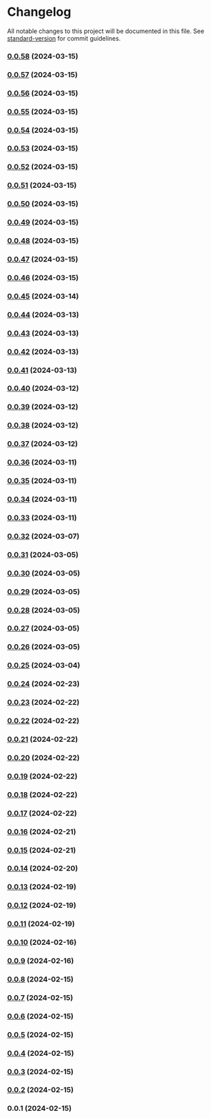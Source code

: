 # Changelog

All notable changes to this project will be documented in this file. See [standard-version](https://github.com/conventional-changelog/standard-version) for commit guidelines.

### [0.0.58](https://github.com/Virtual-Protocol/next-virtual/compare/v0.0.57...v0.0.58) (2024-03-15)

### [0.0.57](https://github.com/Virtual-Protocol/next-virtual/compare/v0.0.56...v0.0.57) (2024-03-15)

### [0.0.56](https://github.com/Virtual-Protocol/next-virtual/compare/v0.0.55...v0.0.56) (2024-03-15)

### [0.0.55](https://github.com/Virtual-Protocol/next-virtual/compare/v0.0.54...v0.0.55) (2024-03-15)

### [0.0.54](https://github.com/Virtual-Protocol/next-virtual/compare/v0.0.53...v0.0.54) (2024-03-15)

### [0.0.53](https://github.com/Virtual-Protocol/next-virtual/compare/v0.0.52...v0.0.53) (2024-03-15)

### [0.0.52](https://github.com/Virtual-Protocol/next-virtual/compare/v0.0.51...v0.0.52) (2024-03-15)

### [0.0.51](https://github.com/Virtual-Protocol/next-virtual/compare/v0.0.50...v0.0.51) (2024-03-15)

### [0.0.50](https://github.com/Virtual-Protocol/next-virtual/compare/v0.0.49...v0.0.50) (2024-03-15)

### [0.0.49](https://github.com/Virtual-Protocol/next-virtual/compare/v0.0.48...v0.0.49) (2024-03-15)

### [0.0.48](https://github.com/Virtual-Protocol/next-virtual/compare/v0.0.47...v0.0.48) (2024-03-15)

### [0.0.47](https://github.com/Virtual-Protocol/next-virtual/compare/v0.0.46...v0.0.47) (2024-03-15)

### [0.0.46](https://github.com/Virtual-Protocol/next-virtual/compare/v0.0.45...v0.0.46) (2024-03-15)

### [0.0.45](https://github.com/Virtual-Protocol/next-virtual/compare/v0.0.44...v0.0.45) (2024-03-14)

### [0.0.44](https://github.com/Virtual-Protocol/next-virtual/compare/v0.0.43...v0.0.44) (2024-03-13)

### [0.0.43](https://github.com/Virtual-Protocol/next-virtual/compare/v0.0.42...v0.0.43) (2024-03-13)

### [0.0.42](https://github.com/Virtual-Protocol/next-virtual/compare/v0.0.41...v0.0.42) (2024-03-13)

### [0.0.41](https://github.com/Virtual-Protocol/next-virtual/compare/v0.0.40...v0.0.41) (2024-03-13)

### [0.0.40](https://github.com/Virtual-Protocol/next-virtual/compare/v0.0.39...v0.0.40) (2024-03-12)

### [0.0.39](https://github.com/Virtual-Protocol/next-virtual/compare/v0.0.38...v0.0.39) (2024-03-12)

### [0.0.38](https://github.com/Virtual-Protocol/next-virtual/compare/v0.0.37...v0.0.38) (2024-03-12)

### [0.0.37](https://github.com/Virtual-Protocol/next-virtual/compare/v0.0.36...v0.0.37) (2024-03-12)

### [0.0.36](https://github.com/Virtual-Protocol/next-virtual/compare/v0.0.35...v0.0.36) (2024-03-11)

### [0.0.35](https://github.com/Virtual-Protocol/next-virtual/compare/v0.0.34...v0.0.35) (2024-03-11)

### [0.0.34](https://github.com/Virtual-Protocol/next-virtual/compare/v0.0.33...v0.0.34) (2024-03-11)

### [0.0.33](https://github.com/Virtual-Protocol/next-virtual/compare/v0.0.32...v0.0.33) (2024-03-11)

### [0.0.32](https://github.com/Virtual-Protocol/next-virtual/compare/v0.0.31...v0.0.32) (2024-03-07)

### [0.0.31](https://github.com/Virtual-Protocol/next-virtual/compare/v0.0.30...v0.0.31) (2024-03-05)

### [0.0.30](https://github.com/Virtual-Protocol/next-virtual/compare/v0.0.29...v0.0.30) (2024-03-05)

### [0.0.29](https://github.com/Virtual-Protocol/next-virtual/compare/v0.0.28...v0.0.29) (2024-03-05)

### [0.0.28](https://github.com/Virtual-Protocol/next-virtual/compare/v0.0.27...v0.0.28) (2024-03-05)

### [0.0.27](https://github.com/Virtual-Protocol/next-virtual/compare/v0.0.26...v0.0.27) (2024-03-05)

### [0.0.26](https://github.com/Virtual-Protocol/next-virtual/compare/v0.0.25...v0.0.26) (2024-03-05)

### [0.0.25](https://github.com/Virtual-Protocol/next-virtual/compare/v0.0.24...v0.0.25) (2024-03-04)

### [0.0.24](https://github.com/Virtual-Protocol/next-virtual/compare/v0.0.23...v0.0.24) (2024-02-23)

### [0.0.23](https://github.com/Virtual-Protocol/next-virtual/compare/v0.0.22...v0.0.23) (2024-02-22)

### [0.0.22](https://github.com/Virtual-Protocol/next-virtual/compare/v0.0.21...v0.0.22) (2024-02-22)

### [0.0.21](https://github.com/Virtual-Protocol/next-virtual/compare/v0.0.20...v0.0.21) (2024-02-22)

### [0.0.20](https://github.com/Virtual-Protocol/next-virtual/compare/v0.0.19...v0.0.20) (2024-02-22)

### [0.0.19](https://github.com/Virtual-Protocol/next-virtual/compare/v0.0.18...v0.0.19) (2024-02-22)

### [0.0.18](https://github.com/Virtual-Protocol/next-virtual/compare/v0.0.17...v0.0.18) (2024-02-22)

### [0.0.17](https://github.com/Virtual-Protocol/next-virtual/compare/v0.0.16...v0.0.17) (2024-02-22)

### [0.0.16](https://github.com/Virtual-Protocol/next-virtual/compare/v0.0.15...v0.0.16) (2024-02-21)

### [0.0.15](https://github.com/Virtual-Protocol/next-virtual/compare/v0.0.14...v0.0.15) (2024-02-21)

### [0.0.14](https://github.com/Virtual-Protocol/next-virtual/compare/v0.0.13...v0.0.14) (2024-02-20)

### [0.0.13](https://github.com/Virtual-Protocol/next-virtual/compare/v0.0.12...v0.0.13) (2024-02-19)

### [0.0.12](https://github.com/Virtual-Protocol/next-virtual/compare/v0.0.11...v0.0.12) (2024-02-19)

### [0.0.11](https://github.com/Virtual-Protocol/next-virtual/compare/v0.0.10...v0.0.11) (2024-02-19)

### [0.0.10](https://github.com/Virtual-Protocol/next-virtual/compare/v0.0.9...v0.0.10) (2024-02-16)

### [0.0.9](https://github.com/Virtual-Protocol/next-virtual/compare/v0.0.8...v0.0.9) (2024-02-16)

### [0.0.8](https://github.com/Virtual-Protocol/next-virtual/compare/v0.0.7...v0.0.8) (2024-02-15)

### [0.0.7](https://github.com/Virtual-Protocol/next-virtual/compare/v0.0.6...v0.0.7) (2024-02-15)

### [0.0.6](https://github.com/Virtual-Protocol/next-virtual/compare/v0.0.5...v0.0.6) (2024-02-15)

### [0.0.5](https://github.com/Virtual-Protocol/next-virtual/compare/v0.0.4...v0.0.5) (2024-02-15)

### [0.0.4](https://github.com/Virtual-Protocol/next-virtual/compare/v0.0.3...v0.0.4) (2024-02-15)

### [0.0.3](https://github.com/Virtual-Protocol/next-virtual/compare/v0.0.2...v0.0.3) (2024-02-15)

### [0.0.2](https://github.com/Virtual-Protocol/next-virtual/compare/v0.0.1...v0.0.2) (2024-02-15)

### 0.0.1 (2024-02-15)
